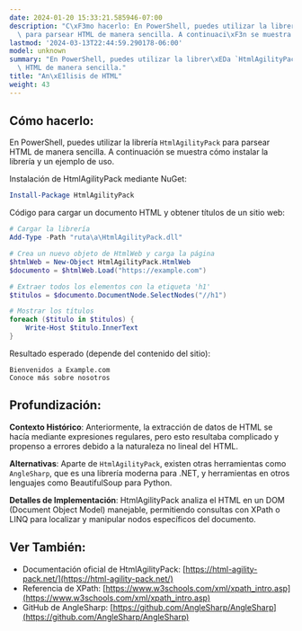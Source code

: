 ```yaml
---
date: 2024-01-20 15:33:21.585946-07:00
description: "C\xF3mo hacerlo: En PowerShell, puedes utilizar la librer\xEDa `HtmlAgilityPack`\
  \ para parsear HTML de manera sencilla. A continuaci\xF3n se muestra c\xF3mo instalar\u2026"
lastmod: '2024-03-13T22:44:59.290178-06:00'
model: unknown
summary: "En PowerShell, puedes utilizar la librer\xEDa `HtmlAgilityPack` para parsear\
  \ HTML de manera sencilla."
title: "An\xE1lisis de HTML"
weight: 43
---
```


## Cómo hacerlo:
En PowerShell, puedes utilizar la librería `HtmlAgilityPack` para parsear HTML de manera sencilla. A continuación se muestra cómo instalar la librería y un ejemplo de uso.

Instalación de HtmlAgilityPack mediante NuGet:
```PowerShell
Install-Package HtmlAgilityPack
```

Código para cargar un documento HTML y obtener títulos de un sitio web:
```PowerShell
# Cargar la librería
Add-Type -Path "ruta\a\HtmlAgilityPack.dll"

# Crea un nuevo objeto de HtmlWeb y carga la página
$htmlWeb = New-Object HtmlAgilityPack.HtmlWeb
$documento = $htmlWeb.Load("https://example.com")

# Extraer todos los elementos con la etiqueta 'h1'
$titulos = $documento.DocumentNode.SelectNodes("//h1")

# Mostrar los títulos
foreach ($titulo in $titulos) {
    Write-Host $titulo.InnerText
}
```

Resultado esperado (depende del contenido del sitio):
```
Bienvenidos a Example.com
Conoce más sobre nosotros
```

## Profundización:
**Contexto Histórico**: Anteriormente, la extracción de datos de HTML se hacía mediante expresiones regulares, pero esto resultaba complicado y propenso a errores debido a la naturaleza no lineal del HTML.

**Alternativas**: Aparte de `HtmlAgilityPack`, existen otras herramientas como `AngleSharp`, que es una librería moderna para .NET, y herramientas en otros lenguajes como BeautifulSoup para Python.

**Detalles de Implementación**: HtmlAgilityPack analiza el HTML en un DOM (Document Object Model) manejable, permitiendo consultas con XPath o LINQ para localizar y manipular nodos específicos del documento.

## Ver También:
- Documentación oficial de HtmlAgilityPack: [https://html-agility-pack.net/](https://html-agility-pack.net/)
- Referencia de XPath: [https://www.w3schools.com/xml/xpath_intro.asp](https://www.w3schools.com/xml/xpath_intro.asp)
- GitHub de AngleSharp: [https://github.com/AngleSharp/AngleSharp](https://github.com/AngleSharp/AngleSharp)
